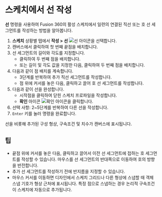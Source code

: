 스케치에서 선 작성
==========

**선** 명령을 사용하여 Fusion 360의 활성 스케치에서 일련의 연결된 직선 또는 호 선 세그먼트를 작성하는 방법을 알아봅니다.

1.  **스케치** 상황별 탭에서 **작성 > 선** ![선 아이콘](https://help.autodesk.com/cloudhelp/KOR/Fusion-Sketch/images/icon/skt/polyline.png)을 선택합니다.
2.  캔버스에서 클릭하여 첫 번째 끝점을 배치합니다.
3.  선 세그먼트의 길이와 각도를 지정합니다.
    *   클릭하여 두 번째 점을 배치합니다.
    *   또는 길이 및 각도 값을 지정한 다음, 클릭하여 두 번째 점을 배치합니다.
4.  다음과 같이 점 배치를 계속합니다.
    *   3단계를 반복하여 추가 직선 세그먼트를 작성합니다.
    *   점 위에 커서를 놓은 다음, 클릭하고 끌어 호 선 세그먼트를 작성합니다.
5.  다음과 같이 선을 완성합니다.
    *   시작점을 클릭하여 닫힌 스케치 프로파일을 작성합니다.
    *   **확인** 아이콘 ![확인 아이콘](https://help.autodesk.com/cloudhelp/KOR/Fusion-Sketch/images/icon/common/check.png)을 클릭합니다.
6.  선택 사항: 2~5단계를 반복하여 다른 선을 작성합니다.
7.  `Enter` 키를 눌러 명령을 완료합니다.

선을 비롯해 추가된 구성 형상, 구속조건 및 치수가 캔버스에 표시됩니다.

팁
-

*   끝점 위에 커서를 놓은 다음, 클릭하고 끌어서 이전 선 세그먼트에 접하는 호 세그먼트를 작성할 수 있습니다. 마우스를 선 세그먼트의 반대쪽으로 이동하여 호의 방향을 반전합니다.
*   추가 선 세그먼트를 작성하기 전에 반지름을 지정할 수 있습니다.
*   마우스 커서를 이동하면 디자인에서 스케치 그리드나 다른 형상에 스냅할 때 객체 스냅 기호가 형상 근처에 표시됩니다. 특정 점으로 스냅하는 경우 논리적 구속조건이 스케치에 자동으로 추가됩니다.